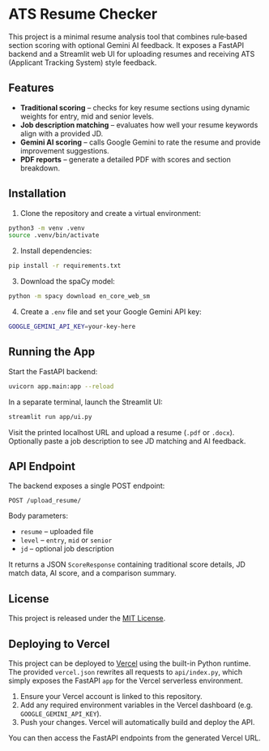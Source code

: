 # ATS Resume Checker

This project is a minimal resume analysis tool that combines rule‑based section scoring with optional Gemini AI feedback. It exposes a FastAPI backend and a Streamlit web UI for uploading resumes and receiving ATS (Applicant Tracking System) style feedback.

## Features

- **Traditional scoring** – checks for key resume sections using dynamic weights for entry, mid and senior levels.
- **Job description matching** – evaluates how well your resume keywords align with a provided JD.
- **Gemini AI scoring** – calls Google Gemini to rate the resume and provide improvement suggestions.
- **PDF reports** – generate a detailed PDF with scores and section breakdown.

## Installation

1. Clone the repository and create a virtual environment:

```bash
python3 -m venv .venv
source .venv/bin/activate
```

2. Install dependencies:

```bash
pip install -r requirements.txt
```

3. Download the spaCy model:

```bash
python -m spacy download en_core_web_sm
```

4. Create a `.env` file and set your Google Gemini API key:

```bash
GOOGLE_GEMINI_API_KEY=your-key-here
```

## Running the App

Start the FastAPI backend:

```bash
uvicorn app.main:app --reload
```

In a separate terminal, launch the Streamlit UI:

```bash
streamlit run app/ui.py
```

Visit the printed localhost URL and upload a resume (`.pdf` or `.docx`). Optionally paste a job description to see JD matching and AI feedback.

## API Endpoint

The backend exposes a single POST endpoint:

```
POST /upload_resume/
```

Body parameters:

- `resume` – uploaded file
- `level` – `entry`, `mid` or `senior`
- `jd` – optional job description

It returns a JSON `ScoreResponse` containing traditional score details, JD match data, AI score, and a comparison summary.

## License

This project is released under the [MIT License](LICENSE).

## Deploying to Vercel

This project can be deployed to [Vercel](https://vercel.com) using the built-in Python runtime. The provided `vercel.json` rewrites all requests to `api/index.py`, which simply exposes the FastAPI `app` for the Vercel serverless environment.

1. Ensure your Vercel account is linked to this repository.
2. Add any required environment variables in the Vercel dashboard (e.g. `GOOGLE_GEMINI_API_KEY`).
3. Push your changes. Vercel will automatically build and deploy the API.

You can then access the FastAPI endpoints from the generated Vercel URL.
